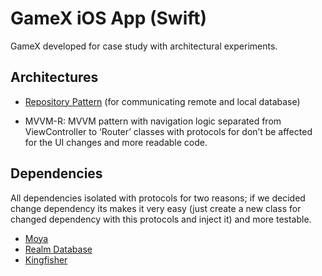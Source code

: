 # GameX iOS App (Swift)

GameX developed for case study with architectural experiments.

## Architectures

+ [Repository Pattern](https://medium.com/tiendeo-tech/ios-repository-pattern-in-swift-85a8c62bf436) (for communicating remote and local database)

+ MVVM-R: MVVM pattern with navigation logic separated from ViewController to ‘Router’ classes with protocols for don’t be affected for the UI changes and more readable code.

## Dependencies

All dependencies isolated with protocols for two reasons; if we decided change dependency its makes it very easy (just create a new class for changed dependency with this protocols and inject it) and more testable.

+ [Moya](https://github.com/Moya/Moya)
+ [Realm Database](https://realm.io)
+ [Kingfisher](https://github.com/onevcat/Kingfisher)
